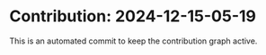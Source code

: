 # Contribution: 2024-12-15-05-19
This is an automated commit to keep the contribution graph active.
